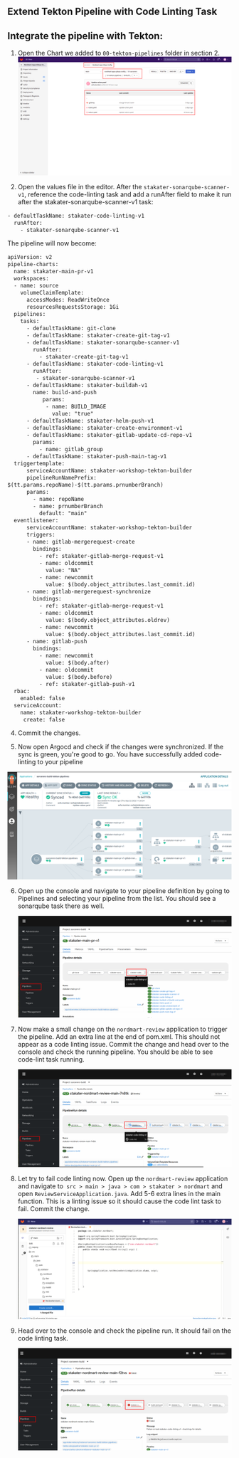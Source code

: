 ## Extend Tekton Pipeline with Code Linting Task

## Integrate the pipeline with Tekton:
1. Open the Chart we added to `00-tekton-pipelines` folder in section 2.
  ![images/pipelines-Nordmart-apps-gitops-config](images/pipelines-nordmart-apps-gitops-config.png)
  
2. Open the values file in the editor. After the `stakater-sonarqube-scanner-v1`, reference the code-linting task and add a runAfter field to make it run after the stakater-sonarqube-scanner-v1 task:

```
- defaultTaskName: stakater-code-linting-v1
  runAfter:
    - stakater-sonarqube-scanner-v1

```
The pipeline will now become:
   ````
   apiVersion: v2
   pipeline-charts:
     name: stakater-main-pr-v1
     workspaces:
     - name: source
       volumeClaimTemplate:
         accessModes: ReadWriteOnce
         resourcesRequestsStorage: 1Gi
     pipelines:
       tasks:
         - defaultTaskName: git-clone
         - defaultTaskName: stakater-create-git-tag-v1
         - defaultTaskName: stakater-sonarqube-scanner-v1
           runAfter:
             - stakater-create-git-tag-v1
         - defaultTaskName: stakater-code-linting-v1
           runAfter:
            - stakater-sonarqube-scanner-v1
         - defaultTaskName: stakater-buildah-v1
           name: build-and-push
              params:
               - name: BUILD_IMAGE
                 value: "true"
         - defaultTaskName: stakater-helm-push-v1
         - defaultTaskName: stakater-create-environment-v1
         - defaultTaskName: stakater-gitlab-update-cd-repo-v1
           params: 
             - name: gitlab_group
         - defaultTaskName: stakater-push-main-tag-v1
     triggertemplate:
         serviceAccountName: stakater-workshop-tekton-builder
         pipelineRunNamePrefix: $(tt.params.repoName)-$(tt.params.prnumberBranch)
         params:
           - name: repoName
           - name: prnumberBranch
             default: "main"
     eventlistener:
         serviceAccountName: stakater-workshop-tekton-builder
         triggers:
         - name: gitlab-mergerequest-create
           bindings:
             - ref: stakater-gitlab-merge-request-v1
             - name: oldcommit
               value: "NA"
             - name: newcommit
               value: $(body.object_attributes.last_commit.id)
         - name: gitlab-mergerequest-synchronize
           bindings:
             - ref: stakater-gitlab-merge-request-v1
             - name: oldcommit
               value: $(body.object_attributes.oldrev)
             - name: newcommit
               value: $(body.object_attributes.last_commit.id)
         - name: gitlab-push
           bindings:
             - name: newcommit
               value: $(body.after)
             - name: oldcommit
               value: $(body.before)
             - ref: stakater-gitlab-push-v1
     rbac:
       enabled: false
     serviceAccount:
       name: stakater-workshop-tekton-builder
        create: false

````
4. Commit the changes.

5. Now open Argocd and check if the changes were synchronized. If the sync is green, you're good to go. You have successfully added code-linting to your pipeline

![sonar](./images/sonar-argocd.png)

6. Open up the console and navigate to your pipeline definition by going to Pipelines and selecting your pipeline from the list. You should see a sonarqube task there as well.

   ![code-lint-openshift](./images/code-lint-openshift.png)

7. Now make a small change on the `nordmart-review` application to trigger the pipeline. Add an extra line at the end of pom.xml. This should not appear as a code linting issue. Commit the change and head over to the console and check the running pipeline. You should be able to see code-lint task running.

   ![code-lint-running](./images/code-lint-running.png)


8. Let try to fail code linting now. Open up the `nordmart-review` application and navigate to` src > main > java > com > stakater > nordmart` and open `ReviewServiceApplication.java`. Add 5-6 extra lines in the main function. This is a linting issue so it should cause the code lint task to fail. Commit the change.

   ![code-lint-change](./images/code-lint-change.png)


9. Head over to the console and check the pipeline run. It should fail on the code linting task.


   ![code-lint-failed](./images/code-lint-failed.png)
